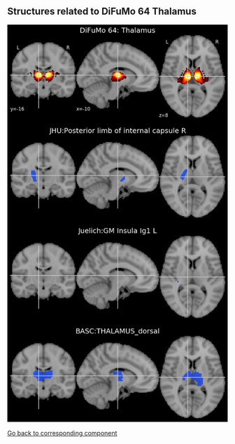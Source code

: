 


## Structures related to DiFuMo 64 Thalamus

![47](47.jpg "Structures related to DiFuMo 64 Thalamus")

[Go back to corresponding component](https://parietal-inria.github.io/DiFuMo/64/html/47.html)